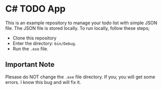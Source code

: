 # C# TODO App 

This is an example repository to manage your todo list with simple JSON file. The JSON file is stored locally. To run locally, follow these steps; 

- Clone this repository
- Enter the directory: ``bin/Debug``.
- Run the ``.exe`` file.

## Important Note
Plesase do NOT change the ``.exe`` file directory. If you; you will get some errors. I know this bug and will fix it.
